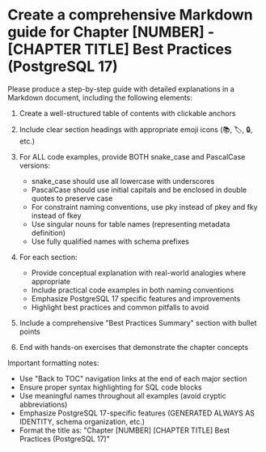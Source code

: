 # Create a comprehensive Markdown guide for Chapter [NUMBER] - [CHAPTER TITLE] Best Practices (PostgreSQL 17)

Please produce a step-by-step guide with detailed explanations in a Markdown document, including the following elements:

1. Create a well-structured table of contents with clickable anchors
2. Include clear section headings with appropriate emoji icons (📚, 🏷️, 🔒, etc.)
3. For ALL code examples, provide BOTH snake_case and PascalCase versions:
   - snake_case should use all lowercase with underscores
   - PascalCase should use initial capitals and be enclosed in double quotes to preserve case
   - For constraint naming conventions, use pky instead of pkey and fky instead of fkey
   - Use singular nouns for table names (representing metadata definition)
   - Use fully qualified names with schema prefixes

4. For each section:
   - Provide conceptual explanation with real-world analogies where appropriate
   - Include practical code examples in both naming conventions
   - Emphasize PostgreSQL 17 specific features and improvements
   - Highlight best practices and common pitfalls to avoid

5. Include a comprehensive "Best Practices Summary" section with bullet points
6. End with hands-on exercises that demonstrate the chapter concepts

Important formatting notes:
- Use "Back to TOC" navigation links at the end of each major section
- Ensure proper syntax highlighting for SQL code blocks
- Use meaningful names throughout all examples (avoid cryptic abbreviations)
- Emphasize PostgreSQL 17-specific features (GENERATED ALWAYS AS IDENTITY, schema organization, etc.)
- Format the title as: "Chapter [NUMBER] [CHAPTER TITLE] Best Practices (PostgreSQL 17)"